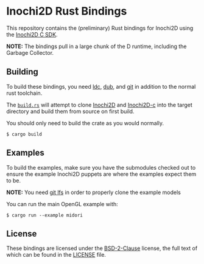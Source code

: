 # Inochi2D Rust Bindings

This repository contains the (preliminary) Rust bindings for Inochi2D using the [Inochi2D C SDK](https://github.com/Inochi2D/inochi2d-c).


**NOTE:** The bindings pull in a large chunk of the D runtime, including the Garbage Collector.

## Building

To build these bindings, you need [ldc](https://github.com/ldc-developers/ldc), [dub](https://dub.pm/), and [git](https://git-scm.com/) in addition to
the normal rust toolchain.

The [`build.rs`](./build.rs) will attempt to clone [Inochi2D](https://github.com/Inochi2D/inochi2d/) and [Inochi2D-c](https://github.com/Inochi2D/inochi2d-c) into the target directory and build them from source on first build.

You should only need to build the crate as you would normally.

```
$ cargo build
```

## Examples

To build the examples, make sure you have the submodules checked out to ensure the example Inochi2D puppets are where the examples expect them to be.

**NOTE:** You need [git lfs](https://git-lfs.github.com/) in order to properly clone the example models

You can run the main OpenGL example with:
```
$ cargo run --example midori
```

## License

These bindings are licensed under the [BSD-2-Clause](https://spdx.org/licenses/BSD-2-Clause.html) license, the full text of which can be found in the [LICENSE](./LICENSE) file.
